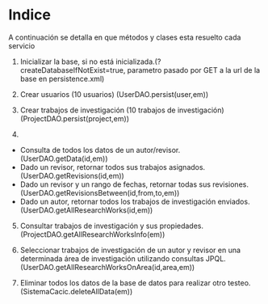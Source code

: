 # Indice

A continuación se detalla en que métodos y clases esta resuelto cada servicio

1. Inicializar la base, si no está inicializada.(?createDatabaseIfNotExist=true, parametro pasado por GET a la url de la base en persistence.xml)

2. Crear usuarios (10 usuarios) (UserDAO.persist(user,em))

3. Crear trabajos de investigación (10 trabajos de investigación) (ProjectDAO.persist(project,em))

4.
  * Consulta de todos los datos de un autor/revisor. (UserDAO.getData(id,em))
  * Dado un revisor, retornar todos sus trabajos asignados. (UserDAO.getRevisions(id,em))
  * Dado un revisor y un rango de fechas, retornar todas sus revisiones.(UserDAO.getRevisionsBetween(id,from,to,em))
  * Dado un autor, retornar todos los trabajos de investigación enviados.(UserDAO.getAllResearchWorks(id,em))

5. Consultar trabajos de investigación y sus propiedades.(ProjectDAO.getAllResearchWorksInfo(em))

6. Seleccionar trabajos de investigación de un autor y revisor en una determinada área de investigación utilizando consultas JPQL. (UserDAO.getAllResearchWorksOnArea(id,area,em))

7. Eliminar todos los datos de la base de datos para realizar otro testeo.(SistemaCacic.deleteAllData(em))
